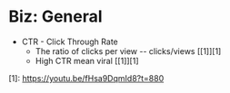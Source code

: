 # Biz: General

* CTR - Click Through Rate
  * The ratio of clicks per view -- clicks/views [\[1\]][1]
  * High CTR mean viral [\[1\]][1]


<!-- Veritasium -->
[1]: https://youtu.be/fHsa9DqmId8?t=880 <!-- Viral videos explained -->
